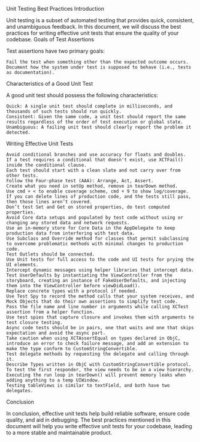 Unit Testing Best Practices
Introduction

Unit testing is a subset of automated testing that provides quick, consistent, and unambiguous feedback. In this document, we will discuss the best practices for writing effective unit tests that ensure the quality of your codebase.
Goals of Test Assertions

Test assertions have two primary goals:

    Fail the test when something other than the expected outcome occurs.
    Document how the system under test is supposed to behave (i.e., tests as documentation).

Characteristics of a Good Unit Test

A good unit test should possess the following characteristics:

    Quick: A single unit test should complete in milliseconds, and thousands of such tests should run quickly.
    Consistent: Given the same code, a unit test should report the same results regardless of the order of test execution or global state.
    Unambiguous: A failing unit test should clearly report the problem it detected.

Writing Effective Unit Tests

    Avoid conditional branches and use accuracy for floats and doubles.
    If a test requires a conditional that doesn't exist, use XCTFail() inside the conditional clause.
    Each test should start with a clean slate and not carry over from other tests.
    Follow the Four-phase test (AAA): Arrange, Act, Assert.
    Create what you need in setUp method, remove in tearDown method.
    Use cmd + < to enable coverage scheme, cmd + 9 to show log/coverage.
    If you can delete lines of production code, and the tests still pass, then those lines aren’t covered.
    Don’t test Set and Get on stored properties, do test computed properties.
    Avoid Core data setups and populated by test code without using or changing any stored data and network requests.
    Use an in-memory store for Core Data in the AppDelegate to keep production data from interfering with test data.
    Use Subclass and Override method for classes that permit subclassing to overcome problematic methods with minimal changes to production code.
    Test Outlets should be connected.
    Use Unit tests for full access to the code and UI tests for prying the UI elements.
    Intercept dynamic messages using helper libraries that intercept data.
    Test UserDefaults by instantiating the ViewController from the storyboard, creating an instance of FakeUserDefaults, and injecting them into the ViewController before viewDidLoad().
    Replace concrete types with a protocol if needed.
    Use Test Spy to record the method calls that your system receives, and Mock Objects that do their own assertions to simplify test code.
    Pass the file name and line number in arguments while calling XCTest assertion from a helper function.
    Use test spies that capture closure and invokes them with arguments to test closure testing.
    Async code tests should be in pairs, one that waits and one that skips expectation and avoid the async part.
    Take caution when using XCTAssertEqual on types declared in ObjC, introduce an error to check failure message, and add an extension to make the type conform to CustomStringConvertible.
    Test delegate methods by requesting the delegate and calling through it.
    Describe Types written in ObjC with CustomStringConvertible protocol.
    To test the first responder, the view needs to be in a view hierarchy.
    Executing the run loop in tearDown() will prevent memory leaks when adding anything to a temp UIWindow.
    Testing tableViews is similar to textField, and both have two delegates.

Conclusion

In conclusion, effective unit tests help build reliable software, ensure code quality, and aid in debugging. The best practices mentioned in this document will help you write effective unit tests for your codebase, leading to a more stable and maintainable product.
